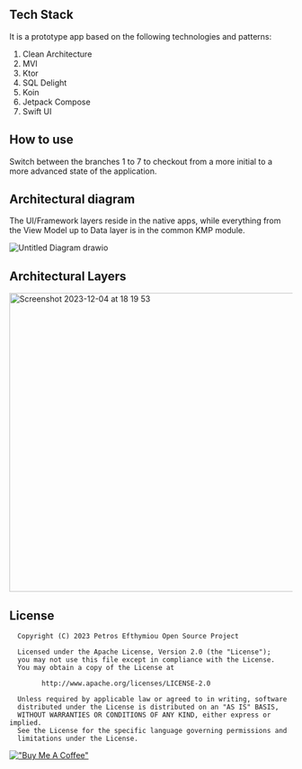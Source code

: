 ## Tech Stack
It is a prototype app based on the following technologies and patterns:

1. Clean Architecture
2. MVI
3. Ktor
4. SQL Delight
5. Koin
6. Jetpack Compose
7. Swift UI

## How to use
Switch between the branches 1 to 7 to checkout from a more initial to a more advanced state of the application.

## Architectural diagram

The UI/Framework layers reside in the native apps, while everything from the View Model up to Data layer is in the common KMP module.


![Untitled Diagram drawio](https://github.com/petros-efthymiou/DailyPulse/assets/98778003/a1a465db-1484-4eb8-ab3c-1d43b457d7c2)

## Architectural Layers

<img width="531" alt="Screenshot 2023-12-04 at 18 19 53" src="https://github.com/petros-efthymiou/DailyPulse/assets/98778003/620fb7ca-68cb-428c-b134-4a012a8836eb">


License
--------
```
  Copyright (C) 2023 Petros Efthymiou Open Source Project

  Licensed under the Apache License, Version 2.0 (the "License");
  you may not use this file except in compliance with the License.
  You may obtain a copy of the License at

        http://www.apache.org/licenses/LICENSE-2.0

  Unless required by applicable law or agreed to in writing, software
  distributed under the License is distributed on an "AS IS" BASIS,
  WITHOUT WARRANTIES OR CONDITIONS OF ANY KIND, either express or implied.
  See the License for the specific language governing permissions and
  limitations under the License.
  ```

[!["Buy Me A Coffee"](https://www.buymeacoffee.com/assets/img/custom_images/orange_img.png)](https://www.buymeacoffee.com/petrosefth)

